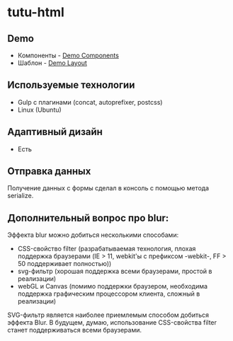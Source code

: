 # tutu-html

## Demo
- Компоненты - [Demo Components](https://tutu-components.dev.galynsky.ru/)
- Шаблон - [Demo Layout](https://tutu-layout.dev.galynsky.ru/)

## Используемые технологии
- Gulp с плагинами (concat, autoprefixer, postcss)
- Linux (Ubuntu)

## Адаптивный дизайн
- Есть

## Отправка данных

Получение данных с формы сделал в консоль с помощью метода serialize.

## Дополнительный вопрос про blur:

Эффекта blur можно добиться несколькими способами:

- CSS-свойство filter (разрабатываемая технология, плохая поддержка браузерами (IE > 11, webkit'ы с префиксом -webkit-, FF > 50 поддерживает полностью))
- svg-фильтр (хорошая поддержка всеми браузерами, простой в реализации)
- webGL и Canvas (помимо поддержки браузером, необходима поддержка графическим процессором клиента, сложный в реализации)

SVG-фильтр является наиболее приемлемым способом добиться эффекта Blur. В будущем, думаю, использование CSS-свойства filter станет поддерживаться всеми браузерами.
